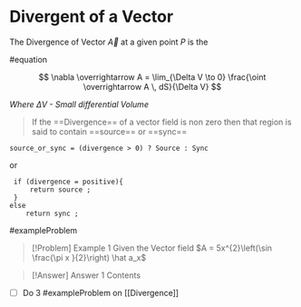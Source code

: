 # Divergent of a Vector

The Divergence of Vector $\overrightarrow A$ at a given point $P$ is the

#equation 

$$
\nabla \overrightarrow A = \lim_{\Delta V \to 0} \frac{\oint \overrightarrow A \, dS}{\Delta V}
$$

*Where $\Delta V$ - Small differential Volume*




> If the ==Divergence== of a vector field is non zero then that region is said to contain ==source== or ==sync== 


```
source_or_sync = (divergence > 0) ? Source : Sync

```
or
```
 if (divergence = positive){
	 return source ;
 }
else 
	return sync ;

```

#exampleProblem 
> [!Problem] Example 1
> Given the Vector field $A = 5x^{2}\left(\sin \frac{\pi x }{2}\right) \hat a_x$

> [!Answer] Answer 1
> Contents

- [ ] Do 3 #exampleProblem on [[Divergence]]  
